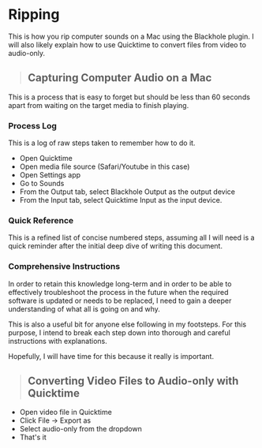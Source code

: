 # Ripping
This is how you rip computer sounds on a Mac using the Blackhole plugin. I will also likely explain how to use Quicktime to convert files from video to audio-only. 

> ## Capturing Computer Audio on a Mac
This is a process that is easy to forget but should be less than 60 seconds apart from waiting on the target media to finish playing.

### Process Log
This is a log of raw steps taken to remember how to do it.
- Open Quicktime
- Open media file source (Safari/Youtube in this case)
- Open Settings app
- Go to Sounds
- From the Output tab, select Blackhole Output as the output device
- From the Input tab, select Quicktime Input as the input device.

### Quick Reference
This is a refined list of concise numbered steps, assuming all I will need is a quick reminder after the initial deep dive of writing this document.

### Comprehensive Instructions
In order to retain this knowledge long-term and in order to be able to effectively troubleshoot the process in the future when the required software is updated or needs to be replaced, I need to gain a deeper understanding of what all is going on and why.

This is also a useful bit for anyone else following in my footsteps. For this purpose, I intend to break each step down into thorough and careful instructions with explanations. 

Hopefully, I will have time for this because it really is important. 

> ## Converting Video Files to Audio-only with Quicktime

- Open video file in Quicktime
- Click File -> Export as
- Select audio-only from the dropdown
- That's it